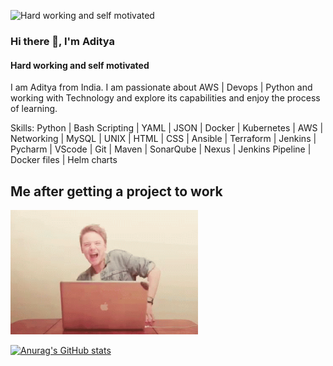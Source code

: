 ![Hard working and self motivated]([https://media.licdn.com/dms/image/D5603AQHawlJg9wcAvA/profile-displayphoto-shrink_200_200/0/1699963265778?e=1722470400&v=beta&t=_i4N22GWWgztYAPzwOdIh9VqA4JXsKwJ2UUmQ97ykyY](https://www.google.com/imgres?q=hardworking%20images%20geek&imgurl=https%3A%2F%2Fcdn.vectorstock.com%2Fi%2F500p%2F42%2F77%2Fcool-geek-logo-template-vector-2104277.jpg&imgrefurl=https%3A%2F%2Fwww.vectorstock.com%2Froyalty-free-vectors%2Fhard-working-student-vectors&docid=ceN4U9-XVe-CyM&tbnid=BIppGiaO3AyWEM&vet=12ahUKEwinkoqZ9I2IAxUpa0EAHQ1FEa4QM3oECG4QAA..i&w=475&h=500&hcb=2&ved=2ahUKEwinkoqZ9I2IAxUpa0EAHQ1FEa4QM3oECG4QAA))

### Hi there 👋, I'm Aditya
#### Hard working and self motivated

I am Aditya from India. I am passionate about AWS | Devops | Python and working with Technology and explore its capabilities and enjoy the process of learning.


Skills: Python | Bash Scripting | YAML | JSON | Docker | Kubernetes | AWS | Networking | MySQL | UNIX | HTML | CSS |  Ansible | Terraform | Jenkins | Pycharm | VScode | Git | Maven | SonarQube | Nexus | Jenkins Pipeline | Docker files | Helm charts

## Me after getting a project to work
<img src="https://github.com/ADITYA1234556/ADITYA1234556/blob/main/dance-excited.gif" width = 300 />


[![Anurag's GitHub stats](https://github-readme-stats.vercel.app/api?username=ADITYA1234556)](https://github.com/anuraghazra/github-readme-stats)


<!--
**ADITYA1234556/ADITYA1234556** is a ✨ _special_ ✨ repository because its `README.md` (this file) appears on your GitHub profile.

Here are some ideas to get you started:

- 🔭 I’m currently working on ...
- 🌱 I’m currently learning ...
- 👯 I’m looking to collaborate on ...
- 🤔 I’m looking for help with ...
- 💬 Ask me about ...
- 📫 How to reach me: ...
- 😄 Pronouns: ...
- ⚡ Fun fact: ...
-->
